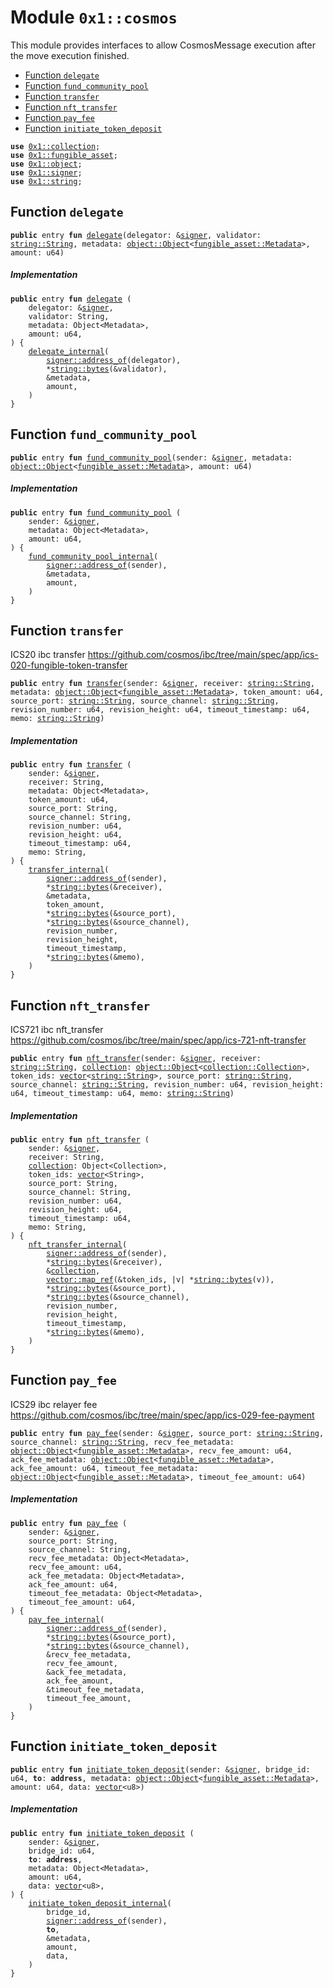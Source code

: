 
<a name="0x1_cosmos"></a>

# Module `0x1::cosmos`

This module provides interfaces to allow CosmosMessage
execution after the move execution finished.


-  [Function `delegate`](#0x1_cosmos_delegate)
-  [Function `fund_community_pool`](#0x1_cosmos_fund_community_pool)
-  [Function `transfer`](#0x1_cosmos_transfer)
-  [Function `nft_transfer`](#0x1_cosmos_nft_transfer)
-  [Function `pay_fee`](#0x1_cosmos_pay_fee)
-  [Function `initiate_token_deposit`](#0x1_cosmos_initiate_token_deposit)


<pre><code><b>use</b> <a href="collection.md#0x1_collection">0x1::collection</a>;
<b>use</b> <a href="fungible_asset.md#0x1_fungible_asset">0x1::fungible_asset</a>;
<b>use</b> <a href="object.md#0x1_object">0x1::object</a>;
<b>use</b> <a href="">0x1::signer</a>;
<b>use</b> <a href="">0x1::string</a>;
</code></pre>



<a name="0x1_cosmos_delegate"></a>

## Function `delegate`



<pre><code><b>public</b> entry <b>fun</b> <a href="cosmos.md#0x1_cosmos_delegate">delegate</a>(delegator: &<a href="">signer</a>, validator: <a href="_String">string::String</a>, metadata: <a href="object.md#0x1_object_Object">object::Object</a>&lt;<a href="fungible_asset.md#0x1_fungible_asset_Metadata">fungible_asset::Metadata</a>&gt;, amount: u64)
</code></pre>



##### Implementation


<pre><code><b>public</b> entry <b>fun</b> <a href="cosmos.md#0x1_cosmos_delegate">delegate</a> (
    delegator: &<a href="">signer</a>,
    validator: String,
    metadata: Object&lt;Metadata&gt;,
    amount: u64,
) {
    <a href="cosmos.md#0x1_cosmos_delegate_internal">delegate_internal</a>(
        <a href="_address_of">signer::address_of</a>(delegator),
        *<a href="_bytes">string::bytes</a>(&validator),
        &metadata,
        amount,
    )
}
</code></pre>



<a name="0x1_cosmos_fund_community_pool"></a>

## Function `fund_community_pool`



<pre><code><b>public</b> entry <b>fun</b> <a href="cosmos.md#0x1_cosmos_fund_community_pool">fund_community_pool</a>(sender: &<a href="">signer</a>, metadata: <a href="object.md#0x1_object_Object">object::Object</a>&lt;<a href="fungible_asset.md#0x1_fungible_asset_Metadata">fungible_asset::Metadata</a>&gt;, amount: u64)
</code></pre>



##### Implementation


<pre><code><b>public</b> entry <b>fun</b> <a href="cosmos.md#0x1_cosmos_fund_community_pool">fund_community_pool</a> (
    sender: &<a href="">signer</a>,
    metadata: Object&lt;Metadata&gt;,
    amount: u64,
) {
    <a href="cosmos.md#0x1_cosmos_fund_community_pool_internal">fund_community_pool_internal</a>(
        <a href="_address_of">signer::address_of</a>(sender),
        &metadata,
        amount,
    )
}
</code></pre>



<a name="0x1_cosmos_transfer"></a>

## Function `transfer`

ICS20 ibc transfer
https://github.com/cosmos/ibc/tree/main/spec/app/ics-020-fungible-token-transfer


<pre><code><b>public</b> entry <b>fun</b> <a href="cosmos.md#0x1_cosmos_transfer">transfer</a>(sender: &<a href="">signer</a>, receiver: <a href="_String">string::String</a>, metadata: <a href="object.md#0x1_object_Object">object::Object</a>&lt;<a href="fungible_asset.md#0x1_fungible_asset_Metadata">fungible_asset::Metadata</a>&gt;, token_amount: u64, source_port: <a href="_String">string::String</a>, source_channel: <a href="_String">string::String</a>, revision_number: u64, revision_height: u64, timeout_timestamp: u64, memo: <a href="_String">string::String</a>)
</code></pre>



##### Implementation


<pre><code><b>public</b> entry <b>fun</b> <a href="cosmos.md#0x1_cosmos_transfer">transfer</a> (
    sender: &<a href="">signer</a>,
    receiver: String,
    metadata: Object&lt;Metadata&gt;,
    token_amount: u64,
    source_port: String,
    source_channel: String,
    revision_number: u64,
    revision_height: u64,
    timeout_timestamp: u64,
    memo: String,
) {
    <a href="cosmos.md#0x1_cosmos_transfer_internal">transfer_internal</a>(
        <a href="_address_of">signer::address_of</a>(sender),
        *<a href="_bytes">string::bytes</a>(&receiver),
        &metadata,
        token_amount,
        *<a href="_bytes">string::bytes</a>(&source_port),
        *<a href="_bytes">string::bytes</a>(&source_channel),
        revision_number,
        revision_height,
        timeout_timestamp,
        *<a href="_bytes">string::bytes</a>(&memo),
    )
}
</code></pre>



<a name="0x1_cosmos_nft_transfer"></a>

## Function `nft_transfer`

ICS721 ibc nft_transfer
https://github.com/cosmos/ibc/tree/main/spec/app/ics-721-nft-transfer


<pre><code><b>public</b> entry <b>fun</b> <a href="cosmos.md#0x1_cosmos_nft_transfer">nft_transfer</a>(sender: &<a href="">signer</a>, receiver: <a href="_String">string::String</a>, <a href="collection.md#0x1_collection">collection</a>: <a href="object.md#0x1_object_Object">object::Object</a>&lt;<a href="collection.md#0x1_collection_Collection">collection::Collection</a>&gt;, token_ids: <a href="">vector</a>&lt;<a href="_String">string::String</a>&gt;, source_port: <a href="_String">string::String</a>, source_channel: <a href="_String">string::String</a>, revision_number: u64, revision_height: u64, timeout_timestamp: u64, memo: <a href="_String">string::String</a>)
</code></pre>



##### Implementation


<pre><code><b>public</b> entry <b>fun</b> <a href="cosmos.md#0x1_cosmos_nft_transfer">nft_transfer</a> (
    sender: &<a href="">signer</a>,
    receiver: String,
    <a href="collection.md#0x1_collection">collection</a>: Object&lt;Collection&gt;,
    token_ids: <a href="">vector</a>&lt;String&gt;,
    source_port: String,
    source_channel: String,
    revision_number: u64,
    revision_height: u64,
    timeout_timestamp: u64,
    memo: String,
) {
    <a href="cosmos.md#0x1_cosmos_nft_transfer_internal">nft_transfer_internal</a>(
        <a href="_address_of">signer::address_of</a>(sender),
        *<a href="_bytes">string::bytes</a>(&receiver),
        &<a href="collection.md#0x1_collection">collection</a>,
        <a href="_map_ref">vector::map_ref</a>(&token_ids, |v| *<a href="_bytes">string::bytes</a>(v)),
        *<a href="_bytes">string::bytes</a>(&source_port),
        *<a href="_bytes">string::bytes</a>(&source_channel),
        revision_number,
        revision_height,
        timeout_timestamp,
        *<a href="_bytes">string::bytes</a>(&memo),
    )
}
</code></pre>



<a name="0x1_cosmos_pay_fee"></a>

## Function `pay_fee`

ICS29 ibc relayer fee
https://github.com/cosmos/ibc/tree/main/spec/app/ics-029-fee-payment


<pre><code><b>public</b> entry <b>fun</b> <a href="cosmos.md#0x1_cosmos_pay_fee">pay_fee</a>(sender: &<a href="">signer</a>, source_port: <a href="_String">string::String</a>, source_channel: <a href="_String">string::String</a>, recv_fee_metadata: <a href="object.md#0x1_object_Object">object::Object</a>&lt;<a href="fungible_asset.md#0x1_fungible_asset_Metadata">fungible_asset::Metadata</a>&gt;, recv_fee_amount: u64, ack_fee_metadata: <a href="object.md#0x1_object_Object">object::Object</a>&lt;<a href="fungible_asset.md#0x1_fungible_asset_Metadata">fungible_asset::Metadata</a>&gt;, ack_fee_amount: u64, timeout_fee_metadata: <a href="object.md#0x1_object_Object">object::Object</a>&lt;<a href="fungible_asset.md#0x1_fungible_asset_Metadata">fungible_asset::Metadata</a>&gt;, timeout_fee_amount: u64)
</code></pre>



##### Implementation


<pre><code><b>public</b> entry <b>fun</b> <a href="cosmos.md#0x1_cosmos_pay_fee">pay_fee</a> (
    sender: &<a href="">signer</a>,
    source_port: String,
    source_channel: String,
    recv_fee_metadata: Object&lt;Metadata&gt;,
    recv_fee_amount: u64,
    ack_fee_metadata: Object&lt;Metadata&gt;,
    ack_fee_amount: u64,
    timeout_fee_metadata: Object&lt;Metadata&gt;,
    timeout_fee_amount: u64,
) {
    <a href="cosmos.md#0x1_cosmos_pay_fee_internal">pay_fee_internal</a>(
        <a href="_address_of">signer::address_of</a>(sender),
        *<a href="_bytes">string::bytes</a>(&source_port),
        *<a href="_bytes">string::bytes</a>(&source_channel),
        &recv_fee_metadata,
        recv_fee_amount,
        &ack_fee_metadata,
        ack_fee_amount,
        &timeout_fee_metadata,
        timeout_fee_amount,
    )
}
</code></pre>



<a name="0x1_cosmos_initiate_token_deposit"></a>

## Function `initiate_token_deposit`



<pre><code><b>public</b> entry <b>fun</b> <a href="cosmos.md#0x1_cosmos_initiate_token_deposit">initiate_token_deposit</a>(sender: &<a href="">signer</a>, bridge_id: u64, <b>to</b>: <b>address</b>, metadata: <a href="object.md#0x1_object_Object">object::Object</a>&lt;<a href="fungible_asset.md#0x1_fungible_asset_Metadata">fungible_asset::Metadata</a>&gt;, amount: u64, data: <a href="">vector</a>&lt;u8&gt;)
</code></pre>



##### Implementation


<pre><code><b>public</b> entry <b>fun</b> <a href="cosmos.md#0x1_cosmos_initiate_token_deposit">initiate_token_deposit</a> (
    sender: &<a href="">signer</a>,
    bridge_id: u64,
    <b>to</b>: <b>address</b>,
    metadata: Object&lt;Metadata&gt;,
    amount: u64,
    data: <a href="">vector</a>&lt;u8&gt;,
) {
    <a href="cosmos.md#0x1_cosmos_initiate_token_deposit_internal">initiate_token_deposit_internal</a>(
        bridge_id,
        <a href="_address_of">signer::address_of</a>(sender),
        <b>to</b>,
        &metadata,
        amount,
        data,
    )
}
</code></pre>
